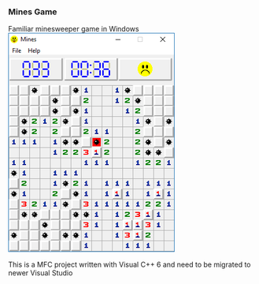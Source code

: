 ### Mines Game
Familiar minesweeper game in Windows  
<img src="/Help/Mines.png">

This is a MFC project written with Visual C++ 6 and need to be migrated to newer Visual Studio
